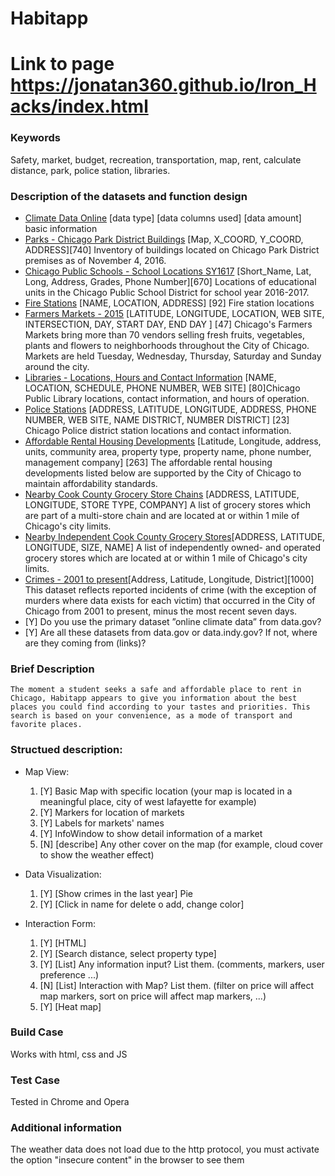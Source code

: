 # Habitapp

# Link to page https://jonatan360.github.io/Iron_Hacks/index.html

### Keywords
Safety, market, budget, recreation, transportation, map, rent, calculate distance, park, police station, libraries.


### Description of the datasets and function design
 * [Climate Data Online](https://www.ncdc.noaa.gov/cdo-web) [data type]  [data columns used] [data amount] basic information
 * [Parks - Chicago Park District Buildings](https://catalog.data.gov/dataset/parks-chicago-park-district-buildings) [Map, X_COORD, Y_COORD, ADDRESS][740] Inventory of buildings located on Chicago Park District premises as of November 4, 2016.
 * [Chicago Public Schools - School Locations SY1617](https://catalog.data.gov/dataset/chicago-public-schools-school-locations-sy1617) [Short_Name, Lat, Long, Address, Grades, Phone Number][670] Locations of educational units in the Chicago Public School District for school year 2016-2017.
 * [Fire Stations](https://catalog.data.gov/dataset/fire-stations-61d88) [NAME, LOCATION, ADDRESS] [92] Fire station locations
 * [Farmers Markets - 2015](https://catalog.data.gov/dataset/farmers-markets-2015) [LATITUDE, LONGITUDE, LOCATION, WEB SITE, INTERSECTION, DAY, START DAY, END DAY ] [47] Chicago's Farmers Markets bring more than 70 vendors selling fresh fruits, vegetables, plants and flowers to neighborhoods throughout the City of Chicago. Markets are held Tuesday, Wednesday, Thursday, Saturday and Sunday around the city.
 * [Libraries - Locations, Hours and Contact Information](https://catalog.data.gov/dataset/libraries-locations-hours-and-contact-information-f3c61) [NAME, LOCATION, SCHEDULE,  PHONE NUMBER, WEB SITE] [80]Chicago Public Library locations, contact information, and hours of operation.
 * [Police Stations](https://catalog.data.gov/dataset/police-stations-3a3a8) [ADDRESS, LATITUDE, LONGITUDE, ADDRESS, PHONE NUMBER, WEB SITE, NAME DISTRICT, NUMBER DISTRICT] [23] Chicago Police district station locations and contact information.
 * [Affordable Rental Housing Developments](https://catalog.data.gov/dataset/affordable-rental-housing-developments-ef5c2) [Latitude, Longitude, address, units, community area, property type, property name, phone number, management company] [263] The affordable rental housing developments listed below are supported by the City of Chicago to maintain affordability 
 standards.
 * [Nearby Cook County Grocery Store Chains](https://catalog.data.gov/dataset/nearby-cook-county-grocery-store-chains-cc102) [ADDRESS, LATITUDE, LONGITUDE, STORE TYPE, COMPANY] A list of grocery stores which are part of a multi-store chain and are located at or within 1 mile of Chicago's city limits. 	
 * [Nearby Independent Cook County Grocery Stores](https://catalog.data.gov/dataset/nearby-independent-cook-county-grocery-stores-180c9)[ADDRESS, LATITUDE, LONGITUDE, SIZE, NAME] A list of independently owned- and operated grocery stores which are located at or within 1 mile of Chicago's city limits. 
 * [Crimes - 2001 to present](https://catalog.data.gov/dataset/crimes-2001-to-present-398a4)[Address, Latitude, Longitude, District][1000] This dataset reflects reported incidents of crime (with the exception of murders where data exists for each victim) that occurred in the City of Chicago from 2001 to present, minus the most recent seven days.
 * [Y] Do you use the primary dataset ”online climate data” from data.gov? 
 * [Y] Are all these datasets from data.gov or data.indy.gov? If not, where are they coming from (links)?

### Brief Description
	The moment a student seeks a safe and affordable place to rent in Chicago, Habitapp appears to give you information about the best places you could find according to your tastes and priorities. This search is based on your convenience, as a mode of transport and favorite places.

### Structued description:
 * Map View:
	1. [Y] Basic Map with specific location (your map is located in a meaningful place, city of west lafayette for example)
	2. [Y] Markers for location of markets
	3. [Y] Labels for markets' names
	4. [Y] InfoWindow to show detail information of a market
	5. [N] [describe] Any other cover on the map (for example, cloud cover to show the weather effect)

 * Data Visualization:
	1. [Y] [Show crimes in the last year] Pie
	2. [Y] [Click in name for delete o add, change color]
	
 * Interaction Form:
	1. [Y] [HTML]
	2. [Y] [Search distance, select property type] 
	3. [Y] [List] Any information input? List them. (comments, markers, user preference ...)
	4. [N] [List] Interaction with Map? List them. (filter on price will affect map markers, sort on price will affect map markers, ...)
	5. [Y] [Heat map]

### Build Case
Works with html, css and JS

### Test Case
Tested in Chrome and Opera

### Additional information 
The weather data does not load due to the http protocol, you must activate the option "insecure content" in the browser to see them
